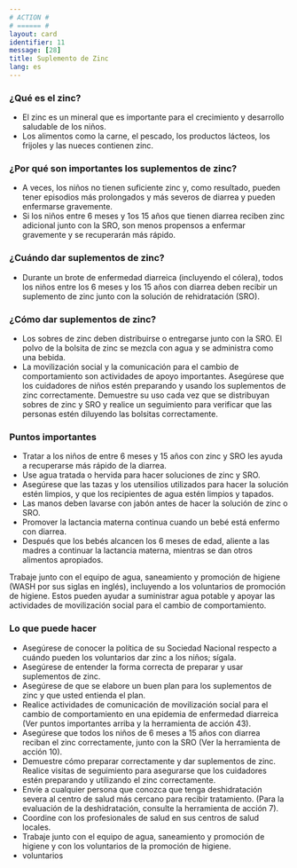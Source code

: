 ```yaml
---
# ACTION #
# ====== #
layout: card
identifier: 11
message: [28]
title: Suplemento de Zinc
lang: es
---
```


### ¿Qué es el zinc?
- El zinc es un mineral que es importante para el crecimiento y desarrollo saludable de los niños.
- Los alimentos como la carne, el pescado, los productos lácteos, los frijoles y las nueces contienen zinc.

### ¿Por qué son importantes los suplementos de zinc?
- A veces, los niños no tienen suficiente zinc y, como resultado, pueden tener episodios más prolongados y más severos de diarrea y pueden enfermarse gravemente.
- Si los niños entre 6 meses y 1os 15 años que tienen diarrea reciben zinc adicional junto con la SRO, son menos propensos a enfermar gravemente y se recuperarán más rápido.

### ¿Cuándo dar suplementos de zinc?
- Durante un brote de enfermedad diarreica (incluyendo el cólera), todos los niños entre los 6 meses y los 15 años con diarrea deben recibir un suplemento de zinc junto con la solución de rehidratación (SRO).

### ¿Cómo dar suplementos de zinc?
- Los sobres de zinc deben distribuirse o entregarse junto con la SRO. El polvo de la bolsita de zinc se mezcla con agua y se administra como una bebida.
- La movilización social y la comunicación para el cambio de comportamiento son actividades de apoyo importantes. Asegúrese que los cuidadores de niños estén preparando y usando los suplementos de zinc correctamente. Demuestre su uso cada vez que se distribuyan sobres de zinc y SRO y realice un seguimiento para verificar que las personas estén diluyendo las bolsitas correctamente.

### Puntos importantes
- Tratar a los niños de entre 6 meses y 15 años con zinc y SRO les ayuda a recuperarse más rápido de la diarrea.
- Use agua tratada o hervida para hacer soluciones de zinc y SRO.
- Asegúrese que las tazas y los utensilios utilizados para hacer la solución estén limpios, y que los recipientes de agua estén limpios y tapados.
- Las manos deben lavarse con jabón antes de hacer la solución de zinc o SRO.
- Promover la lactancia materna continua cuando un bebé está enfermo con diarrea.
- Después que los bebés alcancen los 6 meses de edad, aliente a las madres a continuar la lactancia materna, mientras se dan otros alimentos apropiados.

Trabaje junto con el equipo de agua, saneamiento y promoción de higiene (WASH por sus siglas en inglés), incluyendo a los voluntarios de promoción de higiene. Estos pueden ayudar a suministrar agua potable y apoyar las actividades de movilización social para el cambio de comportamiento.

### Lo que puede hacer
- Asegúrese de conocer la política de su Sociedad Nacional respecto a cuándo pueden los voluntarios dar zinc a los niños; sígala.
- Asegúrese de entender la forma correcta de preparar y usar suplementos de zinc.
- Asegúrese de que se elabore un buen plan para los suplementos de zinc y que usted entienda el plan.
- Realice actividades de comunicación de movilización social para el cambio de comportamiento en una epidemia de enfermedad diarreica (Ver puntos importantes arriba y la herramienta de acción 43).
- Asegúrese que todos los niños de 6 meses a 15 años con diarrea reciban el zinc correctamente, junto con la SRO (Ver la herramienta de acción 10).
- Demuestre cómo preparar correctamente y dar suplementos de zinc. Realice visitas de seguimiento para asegurarse que los cuidadores estén preparando y utilizando el zinc correctamente.
- Envíe a cualquier persona que conozca que tenga deshidratación severa al centro de salud más cercano para recibir tratamiento. (Para la evaluación de la deshidratación, consulte la herramienta de acción 7).
- Coordine con los profesionales de salud en sus centros de salud locales.
- Trabaje junto con el equipo de agua, saneamiento y promoción de higiene y con los voluntarios de la promoción de higiene.
- voluntarios

